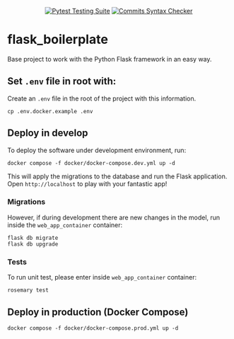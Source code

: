 <div align="center">

  <a href="">[![Pytest Testing Suite](https://github.com/drorganvidez/flask_base/actions/workflows/tests.yml/badge.svg?branch=main)](https://github.com/drorganvidez/flask_base/actions/workflows/tests.yml)</a>
  <a href="">[![Commits Syntax Checker](https://github.com/drorganvidez/flask_base/actions/workflows/commits.yml/badge.svg?branch=main)](https://github.com/drorganvidez/flask_base/actions/workflows/commits.yml)</a>
  
</div>

# flask_boilerplate

Base project to work with the Python Flask framework in an easy way.

## Set `.env` file in root with:

Create an `.env` file in the root of the project with this information.

```
cp .env.docker.example .env
```

## Deploy in develop

To deploy the software under development environment, run:

```
docker compose -f docker/docker-compose.dev.yml up -d 
```

This will apply the migrations to the database and run the Flask application. Open `http://localhost` to play with your fantastic app!

### Migrations

However, if during development there are new changes in the model, run inside the `web_app_container` container:

```
flask db migrate
flask db upgrade
```

### Tests

To run unit test, please enter inside `web_app_container` container:

```
rosemary test
```

## Deploy in production (Docker Compose)

```
docker compose -f docker/docker-compose.prod.yml up -d 
```
